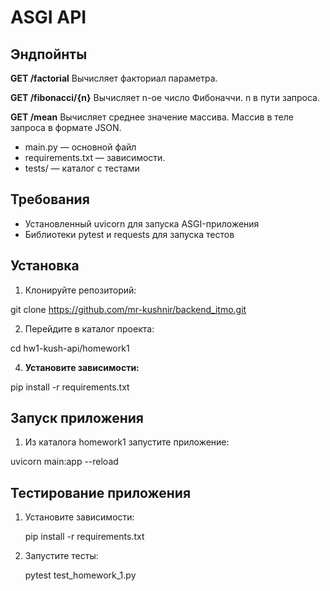 # ASGI API

## Эндпойнты

**GET /factorial**
   Вычисляет факториал параметра.

**GET /fibonacci/{n}**
   Вычисляет n-ое число Фибоначчи. n в пути запроса.

**GET /mean**
   Вычисляет среднее значение массива. Массив в теле запроса в формате JSON.

- main.py — основной файл
- requirements.txt — зависимости.
- tests/ — каталог с тестами

## Требования
- Установленный uvicorn для запуска ASGI-приложения
- Библиотеки pytest и requests для запуска тестов

## Установка
1. Клонируйте репозиторий:

git clone https://github.com/mr-kushnir/backend_itmo.git

2. Перейдите в каталог проекта:

cd hw1-kush-api/homework1


4. **Установите зависимости:**


pip install -r requirements.txt

## Запуск приложения
1. Из каталога homework1 запустите приложение:


uvicorn main:app --reload

 
## Тестирование приложения

1. Установите зависимости:
   
   pip install -r requirements.txt
  

2. Запустите тесты:

   pytest test_homework_1.py

